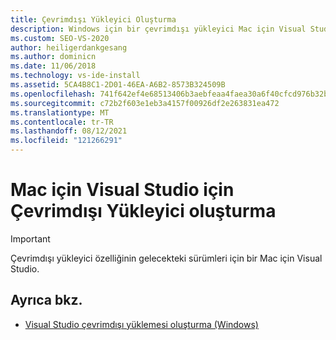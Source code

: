 ```yaml
---
title: Çevrimdışı Yükleyici Oluşturma
description: Windows için bir çevrimdışı yükleyici Mac için Visual Studio.
ms.custom: SEO-VS-2020
author: heiligerdankgesang
ms.author: dominicn
ms.date: 11/06/2018
ms.technology: vs-ide-install
ms.assetid: 5CA4B8C1-2D01-46EA-A6B2-8573B324509B
ms.openlocfilehash: 741f642ef4e68513406b3aebfeaa4faea30a6f40cfcd976b32b52f872df912d0
ms.sourcegitcommit: c72b2f603e1eb3a4157f00926df2e263831ea472
ms.translationtype: MT
ms.contentlocale: tr-TR
ms.lasthandoff: 08/12/2021
ms.locfileid: "121266291"
---
```

# <a name="create-an-offline-installer-for-visual-studio-for-mac"></a>Mac için Visual Studio için Çevrimdışı Yükleyici oluşturma

> [!IMPORTANT]
> Çevrimdışı yükleyici özelliğinin gelecekteki sürümleri için bir Mac için Visual Studio.

## <a name="see-also"></a>Ayrıca bkz.

- [Visual Studio çevrimdışı yüklemesi oluşturma (Windows)](/visualstudio/install/create-an-offline-installation-of-visual-studio)
